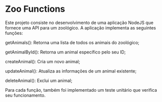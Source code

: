 # Zoo Functions

Este projeto consiste no desenvolvimento de uma aplicação NodeJS que fornece uma API para um zoológico. A aplicação implementa as seguintes funções:

getAnimals(): Retorna uma lista de todos os animais do zoológico;

getAnimalById(): Retorna um animal específico pelo seu ID;

createAnimal(): Cria um novo animal;

updateAnimal(): Atualiza as informações de um animal existente;

deleteAnimal(): Exclui um animal;

Para cada função, também foi implementado um teste unitário que verifica seu funcionamento.
